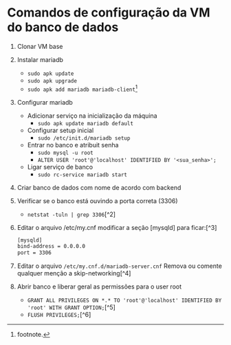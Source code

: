 # Comandos de configuração da VM do banco de dados

1. Clonar VM base
2. Instalar mariadb
    - `sudo apk update`
    - `sudo apk upgrade`
    - `sudo apk add mariadb mariadb-client`[^1]
3. Configurar mariadb
    - Adicionar serviço na inicialização da máquina
        - `sudo apk update mariadb default`
    - Configurar setup inicial
        - `sudo /etc/init.d/mariadb setup`
    - Entrar no banco e atribuit senha
        - `sudo mysql -u root`
        - `ALTER USER 'root'@'localhost' IDENTIFIED BY '<sua_senha>';`
    - Ligar serviço de banco
        - `sudo rc-service mariadb start`
4. Criar banco de dados com nome de acordo com backend
5. Verificar se o banco está ouvindo a porta correta (3306)
    - `netstat -tuln | grep 3306`[^2]
6. Editar o arquivo /etc/my.cnf modificar a seção [mysqld] para ficar:[^3]

    ```bash
    [mysqld]
    bind-address = 0.0.0.0
    port = 3306
    ```

7. Editar o arquivo `/etc/my.cnf.d/mariadb-server.cnf` Remova ou comente qualquer menção a skip-networking[^4]
8. Abrir banco e liberar geral as permissões para o user root
    - `GRANT ALL PRIVILEGES ON *.* TO 'root'@'localhost' IDENTIFIED BY 'root' WITH GRANT OPTION;`[^5]
    - `FLUSH PRIVILEGES;`[^6]

[^1]: footnote.
